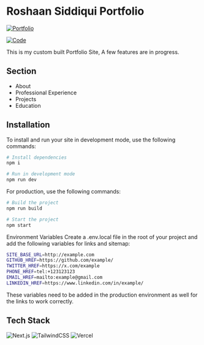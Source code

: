 # Roshaan Siddiqui Portfolio


[![Portfolio](https://img.shields.io/badge/Portfolio-Roshaan%20Siddiqui-blue)](https://roshfire.com)

[![Code](https://img.shields.io/badge/Source%20Code-v1%20-blue)](https://github.com/rosh2004/portfolio)

This is my custom built Portfolio Site, A few features are in progress.


## Section

- About
- Professional Experience
- Projects
- Education

## Installation

To install and run your site in development mode, use the following commands:

```bash
# Install dependencies
npm i

# Run in development mode
npm run dev
```

For production, use the following commands:
```bash
# Build the project
npm run build

# Start the project
npm start
```

Environment Variables
Create a .env.local file in the root of your project and add the following variables for links and sitemap:

```bash
SITE_BASE_URL=http://example.com
GITHUB_HREF=https://github.com/example/
TWITTER_HREF=https://x.com/example
PHONE_HREF=tel:+123123123
EMAIL_HREF=mailto:example@gmail.com
LINKEDIN_HREF=https://www.linkedin.com/in/example/
```

These variables need to be added in the production environment as well for the links to work correctly.

## Tech Stack

![Next.js](https://img.shields.io/badge/Next.js-black?logo=next.js&logoColor=white)
![TailwindCSS](https://img.shields.io/badge/TailwindCSS-38B2AC?logo=tailwind-css&logoColor=white)
![Vercel](https://img.shields.io/badge/Vercel-black?logo=vercel&logoColor=white)
